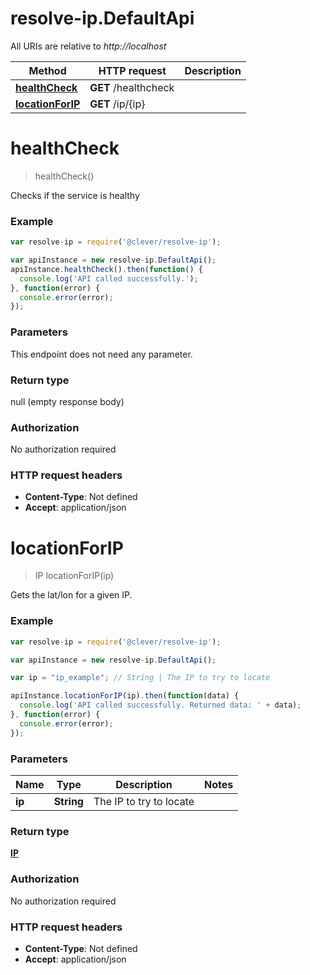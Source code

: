 # resolve-ip.DefaultApi

All URIs are relative to *http://localhost*

Method | HTTP request | Description
------------- | ------------- | -------------
[**healthCheck**](DefaultApi.md#healthCheck) | **GET** /healthcheck | 
[**locationForIP**](DefaultApi.md#locationForIP) | **GET** /ip/{ip} | 


<a name="healthCheck"></a>
# **healthCheck**
> healthCheck()



Checks if the service is healthy

### Example
```javascript
var resolve-ip = require('@clever/resolve-ip');

var apiInstance = new resolve-ip.DefaultApi();
apiInstance.healthCheck().then(function() {
  console.log('API called successfully.');
}, function(error) {
  console.error(error);
});

```

### Parameters
This endpoint does not need any parameter.

### Return type

null (empty response body)

### Authorization

No authorization required

### HTTP request headers

 - **Content-Type**: Not defined
 - **Accept**: application/json

<a name="locationForIP"></a>
# **locationForIP**
> IP locationForIP(ip)



Gets the lat/lon for a given IP.

### Example
```javascript
var resolve-ip = require('@clever/resolve-ip');

var apiInstance = new resolve-ip.DefaultApi();

var ip = "ip_example"; // String | The IP to try to locate

apiInstance.locationForIP(ip).then(function(data) {
  console.log('API called successfully. Returned data: ' + data);
}, function(error) {
  console.error(error);
});

```

### Parameters

Name | Type | Description  | Notes
------------- | ------------- | ------------- | -------------
 **ip** | **String**| The IP to try to locate | 

### Return type

[**IP**](IP.md)

### Authorization

No authorization required

### HTTP request headers

 - **Content-Type**: Not defined
 - **Accept**: application/json

